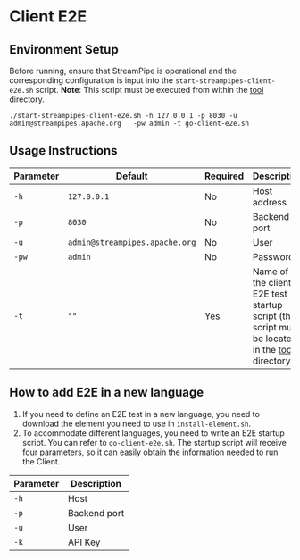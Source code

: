 <!--
  ~ Licensed to the Apache Software Foundation (ASF) under one or more
  ~ contributor license agreements.  See the NOTICE file distributed with
  ~ this work for additional information regarding copyright ownership.
  ~ The ASF licenses this file to You under the Apache License, Version 2.0
  ~ (the "License"); you may not use this file except in compliance with
  ~ the License.  You may obtain a copy of the License at
  ~
  ~    http://www.apache.org/licenses/LICENSE-2.0
  ~
  ~ Unless required by applicable law or agreed to in writing, software
  ~ distributed under the License is distributed on an "AS IS" BASIS,
  ~ WITHOUT WARRANTIES OR CONDITIONS OF ANY KIND, either express or implied.
  ~ See the License for the specific language governing permissions and
  ~ limitations under the License.
  ~
  -->

# Client E2E

## Environment Setup
Before running, ensure that StreamPipe is operational and the corresponding configuration is input into the `start-streampipes-client-e2e.sh` script.
**Note**: This script must be executed from within the [tool](./tool) directory.
```shell
./start-streampipes-client-e2e.sh -h 127.0.0.1 -p 8030 -u admin@streampipes.apache.org   -pw admin -t go-client-e2e.sh
```

## Usage Instructions
| Parameter | Default          | Required | Description                                                                                               |
|-----------|-------------------|----------|-----------------------------------------------------------------------------------------------------------|
| `-h`      | `127.0.0.1`       | No       | Host address                                                                                              |
| `-p`      | `8030`            | No       | Backend port                                                                                              |
| `-u`      | `admin@streampipes.apache.org` | No       | User                                                                                                      |
| `-pw`     | `admin`           | No       | Password                                                                                                  |
| `-t`      | `""`              | Yes      | Name of the client's E2E test startup script (the script must be located in the [tool](./tool) directory) |

## How to add E2E in a new language
1. If you need to define an E2E test in a new language, you need to download the element you need to use in `install-element.sh`.
2. To accommodate different languages, you need to write an E2E startup script. You can refer to `go-client-e2e.sh`. The startup script will receive four parameters, so it can easily obtain the information needed to run the Client.

| Parameter | Description |
|-----------|-------------|
| `-h`      | Host        |
| `-p`      | Backend port|
| `-u`      | User        |
| `-k`      | API Key     |